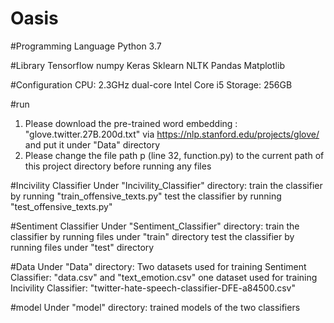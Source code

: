 # Oasis
#Programming Language
Python 3.7

#Library
Tensorflow
numpy
Keras
Sklearn
NLTK
Pandas
Matplotlib


#Configuration
CPU: 2.3GHz dual-core Intel Core i5
Storage: 256GB

#run
1. Please download the pre-trained word embedding : "glove.twitter.27B.200d.txt" via https://nlp.stanford.edu/projects/glove/ and put it under "Data" directory
2. Please change the file path p (line 32, function.py) to the current path of this project directory  before running any files

#Incivility Classifier
Under "Incivility_Classifier" directory:
train the classifier by running "train_offensive_texts.py"
test the classifier by running "test_offensive_texts.py"

#Sentiment Classifier
Under "Sentiment_Classifier" directory:
train the classifier by running files under "train" directory
test the classifier by running files under "test" directory

#Data
Under "Data" directory:
Two datasets used for training Sentiment Classifier: "data.csv" and "text_emotion.csv"
one dataset used for training Incivility Classifier: "twitter-hate-speech-classifier-DFE-a84500.csv"


#model
Under "model" directory:
trained models of the two classifiers
